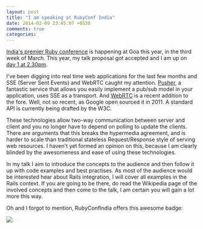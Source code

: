 ```yaml
---
layout: post
title: "I am speaking at RubyConf India"
date: 2014-02-09 23:45:07 +0530
comments: true
categories: 
---
```


[India's premier Ruby conference][1] is happening at Goa this year, in the third week of March.  This year, my talk proposal got accepted and I am up on [day 1 at 2.30pm][2].

I've been digging into real time web applications for the last few months and SSE (Server Sent Events) and WebRTC caught my attention.  [Pusher][3], a fantastic service that allows you easily implement a pub/sub model in your application, uses SSE as a transport.  And [WebRTC][4] is a recent addition to the fore. Well, not so recent, as Google open sourced it in 2011.  A standard API is currently being drafted by the W3C.

These technologies allow two-way communication between server and client and you no longer have to depend on polling to update the clients.  There are arguments that this breaks the hypermedia agreement, and is harder to scale than traditional stateless Request/Response style of serving web resources.  I haven't yet formed an opinion on this, because I am clearly blinded by the awesomeness and ease of using these technologies.

In my talk I aim to introduce the concepts to the audience and then follow it up with code examples and best practises.  As most of the audience would be interested hear about Rails integration, I will cover all examples in the Rails context.  If you are going to be there, do read the Wikipedia page of the involved concepts and then come to the talk, I am certain you will gain a lot more this way.

Oh and I forgot to mention, RubyConfIndia offers this awesome badge:

<a href="http://rubyconfindia.org/"><img src="http://rubyconfindia.org/2014/images/badges/180/speaker.png"></a>


[1]: http://rubyconfindia.org/2014
[2]: http://rubyconfindia2014.busyconf.com/schedule#activity_52cce8d8852da40010000095
[3]: http://pusher.com/
[4]: http://www.webrtc.org/
